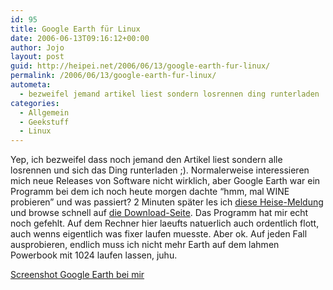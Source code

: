 ```yaml
---
id: 95
title: Google Earth für Linux
date: 2006-06-13T09:16:12+00:00
author: Jojo
layout: post
guid: http://heipei.net/2006/06/13/google-earth-fur-linux/
permalink: /2006/06/13/google-earth-fur-linux/
autometa:
  - bezweifel jemand artikel liest sondern losrennen ding runterladen
categories:
  - Allgemein
  - Geekstuff
  - Linux
---
```

Yep, ich bezweifel dass noch jemand den Artikel liest sondern alle losrennen und sich das Ding runterladen ;). Normalerweise interessieren mich neue Releases von Software nicht wirklich, aber Google Earth war ein Programm bei dem ich noch heute morgen dachte &#8220;hmm, mal WINE probieren&#8221; und was passiert? 2 Minuten später les ich [diese Heise-Meldung](http://www.heise.de/newsticker/meldung/74175) und browse schnell auf [die Download-Seite](http://earth.google.com/download-earth.html). Das Programm hat mir echt noch gefehlt. Auf dem Rechner hier laeufts natuerlich auch ordentlich flott, auch wenns eigentlich was fixer laufen muesste. Aber ok. Auf jeden Fall ausprobieren, endlich muss ich nicht mehr Earth auf dem lahmen Powerbook mit 1024 laufen lassen, juhu.

[Screenshot Google Earth bei mir](/weblog/googleearth.png)